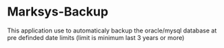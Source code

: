 # Marksys-Backup
 This application use to automaticaly backup the oracle/mysql database at pre definded date limits (limit is minimum last 3 years or more)
